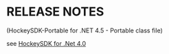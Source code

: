 ﻿RELEASE NOTES
=========
(HockeySDK-Portable for .NET 4.5 - Portable class file)

see [HockeySDK for .Net 4.0](../HockeySDK_Portable)
